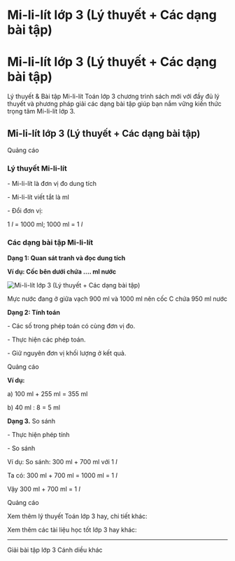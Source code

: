 # Mi-li-lít lớp 3 (Lý thuyết + Các dạng bài tập)

# Mi-li-lít lớp 3 (Lý thuyết + Các dạng bài tập)

Lý thuyết & Bài tập Mi-li-lít Toán lớp 3 chương trình sách mới với đầy đủ lý thuyết và phương pháp giải các dạng bài tập giúp bạn nắm vững kiến thức trọng tâm Mi-li-lít lớp 3.

## Mi-li-lít lớp 3 (Lý thuyết + Các dạng bài tập)

Quảng cáo

### Lý thuyết Mi-li-lít

\- Mi-li-lít là đơn vị đo dung tích

\- Mi-li-lít viết tắt là ml

\- Đổi đơn vị:

1 _l_ = 1000 ml; 1000 ml = 1 _l_

### Các dạng bài tập Mi-li-lít

**Dạng 1: Quan sát tranh và đọc dung tích**

**Ví dụ: Cốc bên dưới chứa …. ml nước**

![Mi-li-lít lớp 3 \(Lý thuyết + Các dạng bài tập\)](https://vietjack.com/toan-3-cd/images/ly-thuyet-phep-tru-trong-pham-vi-100-000-251582.PNG)

Mực nước đang ở giữa vạch 900 ml và 1000 ml nên cốc C chứa 950 ml nước

**Dạng 2: Tính toán**

\- Các số trong phép toán có cùng đơn vị đo.

\- Thực hiện các phép toán. 

\- Giữ nguyên đơn vị khối lượng ở kết quả.

Quảng cáo

**Ví dụ:**

a) 100 ml + 255 ml = 355 ml

b) 40 ml : 8 = 5 ml

**Dạng 3.** So sánh

\- Thực hiện phép tính

\- So sánh

Ví dụ: So sánh: 300 ml + 700 ml với 1 _l_

Ta có: 300 ml + 700 ml = 1000 ml = 1 _l_

Vậy 300 ml + 700 ml = 1 _l_

Quảng cáo

Xem thêm lý thuyết Toán lớp 3 hay, chi tiết khác:

Xem thêm các tài liệu học tốt lớp 3 hay khác:

* * *

Giải bài tập lớp 3 Cánh diều khác
